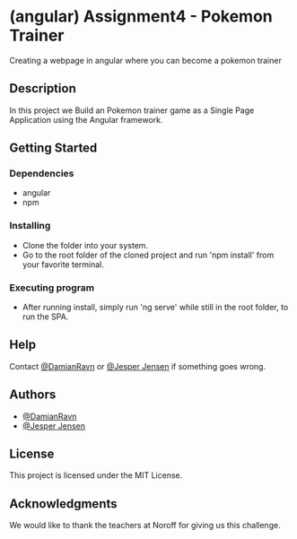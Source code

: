 # (angular) Assignment4 - Pokemon Trainer
Creating a webpage in angular where you can become a pokemon trainer

## Description

In this project we Build an Pokemon trainer game as a Single Page Application using the Angular framework.

## Getting Started

### Dependencies

* angular
* npm

### Installing

* Clone the folder into your system.
* Go to the root folder of the cloned project and run 'npm install' from your favorite terminal.

### Executing program

* After running install, simply run 'ng serve' while still in the root folder, to run the SPA.

## Help

Contact [@DamianRavn](https://github.com/DamianRavn) or [@Jesper Jensen](https://github.com/igl0) if something goes wrong.

## Authors

* [@DamianRavn](https://github.com/DamianRavn)
* [@Jesper Jensen](https://github.com/igl0)

## License

This project is licensed under the MIT License.

## Acknowledgments

We would like to thank the teachers at Noroff for giving us this challenge.
